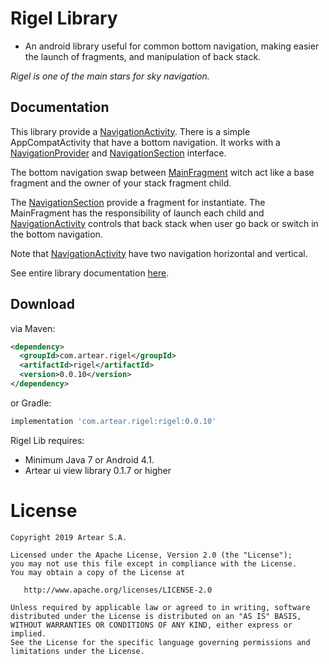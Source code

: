 # Rigel Library

- An android library useful for common bottom navigation, making easier the launch of fragments, 
 and manipulation of back stack. 
 
 *Rigel is one of the main stars for sky navigation.*
 
Documentation
--------

This library provide a [NavigationActivity](https://github.com/Artear/app_lib_rigel_android/blob/master/rigel/src/main/java/com/artear/rigel/NavigationActivity.kt).
 There is a simple AppCompatActivity that have a bottom navigation. 
 It works with a [NavigationProvider](https://github.com/Artear/app_lib_rigel_android/blob/master/rigel/src/main/java/com/artear/rigel/NavigationProvider.kt) 
 and [NavigationSection](https://github.com/Artear/app_lib_rigel_android/blob/master/rigel/src/main/java/com/artear/rigel/NavigationSection.kt) interface. 

The bottom navigation swap between [MainFragment](https://github.com/Artear/app_lib_rigel_android/blob/master/rigel/src/main/java/com/artear/rigel/MainFragment.kt) 
witch act like a base fragment and the owner of your stack fragment child. 

The [NavigationSection](https://github.com/Artear/app_lib_rigel_android/blob/master/rigel/src/main/java/com/artear/rigel/NavigationSection.kt)
provide a fragment for instantiate. The MainFragment has the responsibility of launch each child
and [NavigationActivity](https://github.com/Artear/app_lib_rigel_android/blob/master/rigel/src/main/java/com/artear/rigel/NavigationActivity.kt) controls that back stack when user go back or switch in the bottom navigation.

Note that [NavigationActivity](https://github.com/Artear/app_lib_rigel_android/blob/master/rigel/src/main/java/com/artear/rigel/NavigationActivity.kt) 
have two navigation horizontal and vertical. 

See entire library documentation [here](https://artear.github.io/app_lib_rigel_android).

Download
--------

via Maven:
```xml
<dependency>
  <groupId>com.artear.rigel</groupId>
  <artifactId>rigel</artifactId>
  <version>0.0.10</version>
</dependency>
```
or Gradle:
```groovy
implementation 'com.artear.rigel:rigel:0.0.10'
```
Rigel Lib requires:

- Minimum Java 7 or Android 4.1.
- Artear ui view library 0.1.7 or higher 

License
=======

    Copyright 2019 Artear S.A.

    Licensed under the Apache License, Version 2.0 (the "License");
    you may not use this file except in compliance with the License.
    You may obtain a copy of the License at

       http://www.apache.org/licenses/LICENSE-2.0

    Unless required by applicable law or agreed to in writing, software
    distributed under the License is distributed on an "AS IS" BASIS,
    WITHOUT WARRANTIES OR CONDITIONS OF ANY KIND, either express or implied.
    See the License for the specific language governing permissions and
    limitations under the License.
